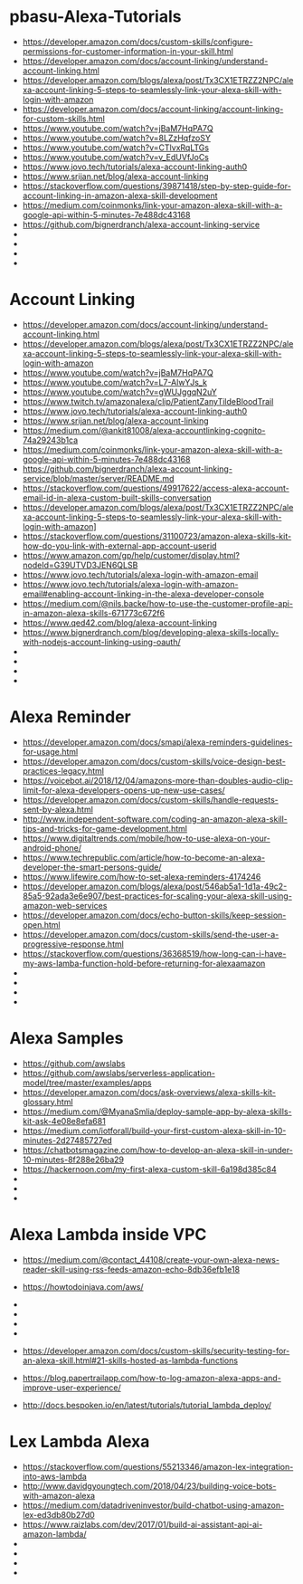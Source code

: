 # pbasu-Alexa-Tutorials
* https://developer.amazon.com/docs/custom-skills/configure-permissions-for-customer-information-in-your-skill.html
* https://developer.amazon.com/docs/account-linking/understand-account-linking.html
* https://developer.amazon.com/blogs/alexa/post/Tx3CX1ETRZZ2NPC/alexa-account-linking-5-steps-to-seamlessly-link-your-alexa-skill-with-login-with-amazon
* https://developer.amazon.com/docs/account-linking/account-linking-for-custom-skills.html
* https://www.youtube.com/watch?v=jBaM7HqPA7Q
* https://www.youtube.com/watch?v=8LZzHqfzoSY
* https://www.youtube.com/watch?v=CTlvxRqLTGs
* https://www.youtube.com/watch?v=v_EdUVfJoCs
* https://www.jovo.tech/tutorials/alexa-account-linking-auth0
* https://www.srijan.net/blog/alexa-account-linking
* https://stackoverflow.com/questions/39871418/step-by-step-guide-for-account-linking-in-amazon-alexa-skill-development
* https://medium.com/coinmonks/link-your-amazon-alexa-skill-with-a-google-api-within-5-minutes-7e488dc43168
* https://github.com/bignerdranch/alexa-account-linking-service
* 
* 
* 
* 



# Account Linking
* https://developer.amazon.com/docs/account-linking/understand-account-linking.html
* https://developer.amazon.com/blogs/alexa/post/Tx3CX1ETRZZ2NPC/alexa-account-linking-5-steps-to-seamlessly-link-your-alexa-skill-with-login-with-amazon
* https://www.youtube.com/watch?v=jBaM7HqPA7Q
* https://www.youtube.com/watch?v=L7-AlwYJs_k
* https://www.youtube.com/watch?v=gWUJggqN2uY
* https://www.twitch.tv/amazonalexa/clip/PatientZanyTildeBloodTrail
* https://www.jovo.tech/tutorials/alexa-account-linking-auth0
* https://www.srijan.net/blog/alexa-account-linking
* https://medium.com/@ankit81008/alexa-accountlinking-cognito-74a29243b1ca
* https://medium.com/coinmonks/link-your-amazon-alexa-skill-with-a-google-api-within-5-minutes-7e488dc43168
* https://github.com/bignerdranch/alexa-account-linking-service/blob/master/server/README.md
* https://stackoverflow.com/questions/49917622/access-alexa-account-email-id-in-alexa-custom-built-skills-conversation
* https://developer.amazon.com/blogs/alexa/post/Tx3CX1ETRZZ2NPC/alexa-account-linking-5-steps-to-seamlessly-link-your-alexa-skill-with-login-with-amazon]
* https://stackoverflow.com/questions/31100723/amazon-alexa-skills-kit-how-do-you-link-with-external-app-account-userid
* https://www.amazon.com/gp/help/customer/display.html?nodeId=G39UTVD3JEN6QLSB
* https://www.jovo.tech/tutorials/alexa-login-with-amazon-email
* https://www.jovo.tech/tutorials/alexa-login-with-amazon-email#enabling-account-linking-in-the-alexa-developer-console
* https://medium.com/@nils.backe/how-to-use-the-customer-profile-api-in-amazon-alexa-skills-671773c672f6
* https://www.qed42.com/blog/alexa-account-linking
* https://www.bignerdranch.com/blog/developing-alexa-skills-locally-with-nodejs-account-linking-using-oauth/
* 
* 
* 
* 



# Alexa Reminder
* https://developer.amazon.com/docs/smapi/alexa-reminders-guidelines-for-usage.html
* https://developer.amazon.com/docs/custom-skills/voice-design-best-practices-legacy.html
* https://voicebot.ai/2018/12/04/amazons-more-than-doubles-audio-clip-limit-for-alexa-developers-opens-up-new-use-cases/
* https://developer.amazon.com/docs/custom-skills/handle-requests-sent-by-alexa.html
* http://www.independent-software.com/coding-an-amazon-alexa-skill-tips-and-tricks-for-game-development.html
* https://www.digitaltrends.com/mobile/how-to-use-alexa-on-your-android-phone/
* https://www.techrepublic.com/article/how-to-become-an-alexa-developer-the-smart-persons-guide/
* https://www.lifewire.com/how-to-set-alexa-reminders-4174246
* https://developer.amazon.com/blogs/alexa/post/546ab5a1-1d1a-49c2-85a5-92ada3e6e907/best-practices-for-scaling-your-alexa-skill-using-amazon-web-services
* https://developer.amazon.com/docs/echo-button-skills/keep-session-open.html
* https://developer.amazon.com/docs/custom-skills/send-the-user-a-progressive-response.html
* https://stackoverflow.com/questions/36368519/how-long-can-i-have-my-aws-lamba-function-hold-before-returning-for-alexaamazon
* 
* 
* 
* 


# Alexa Samples
* https://github.com/awslabs
* https://github.com/awslabs/serverless-application-model/tree/master/examples/apps
* https://developer.amazon.com/docs/ask-overviews/alexa-skills-kit-glossary.html
* https://medium.com/@MyanaSmlia/deploy-sample-app-by-alexa-skills-kit-ask-4e08e8efa681
* https://medium.com/iotforall/build-your-first-custom-alexa-skill-in-10-minutes-2d27485727ed
* https://chatbotsmagazine.com/how-to-develop-an-alexa-skill-in-under-10-minutes-8f288e26ba29
* https://hackernoon.com/my-first-alexa-custom-skill-6a198d385c84
* 
* 
* 



# Alexa Lambda inside VPC
* https://medium.com/@contact_44108/create-your-own-alexa-news-reader-skill-using-rss-feeds-amazon-echo-8db36efb1e18
* https://howtodoinjava.com/aws/
* 
* 
* 
* 


* https://developer.amazon.com/docs/custom-skills/security-testing-for-an-alexa-skill.html#21-skills-hosted-as-lambda-functions
* https://blog.papertrailapp.com/how-to-log-amazon-alexa-apps-and-improve-user-experience/
* http://docs.bespoken.io/en/latest/tutorials/tutorial_lambda_deploy/



# Lex Lambda Alexa
* https://stackoverflow.com/questions/55213346/amazon-lex-integration-into-aws-lambda
* http://www.davidgyoungtech.com/2018/04/23/building-voice-bots-with-amazon-alexa
* https://medium.com/datadriveninvestor/build-chatbot-using-amazon-lex-ed3db80b27d0
* https://www.raizlabs.com/dev/2017/01/build-ai-assistant-api-ai-amazon-lambda/
* 
* 
* 
* 
